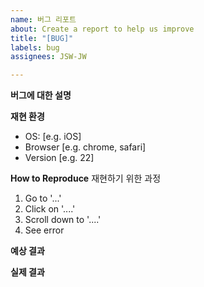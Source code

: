 ```yaml
---
name: 버그 리포트
about: Create a report to help us improve
title: "[BUG]"
labels: bug
assignees: JSW-JW

---
```


**버그에 대한 설명**

**재현 환경**
 - OS: [e.g. iOS]
 - Browser [e.g. chrome, safari]
 - Version [e.g. 22]

**How to Reproduce**
재현하기 위한 과정
1. Go to '...'
2. Click on '....'
3. Scroll down to '....'
4. See error

**예상 결과**

**실제 결과**
